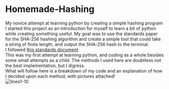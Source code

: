 # Homemade-Hashing
My novice attempt at learning python by creating a simple hashing program <br>
I started this project as an introduction for myself to learn a bit of python while creating something useful. My goal was to use the standards paper for the SHA-256 hashing algorithm and create a simple tool that could take a string of finite length, and output the SHA-256 hash to the terminal. <br>
I followed <a href="https://csrc.nist.gov/files/pubs/fips/180-2/final/docs/fips180-2.pdf">this standards document</a> <br>
This was my first attempt at learning python, and coding as a whole besides some small attempts as a child. The methods I used here are doubtless not the best implementation, but I digress. <br>
What will follow here is a breakdown of my code and an explanation of how I decided upon each method, with pictures attached! <br>
![lines1-10](https://github.com/wtpreston/Homemade-Hashing/assets/168564307/98eafae7-fbfe-4e4b-a9d6-14249d22f7ab)
